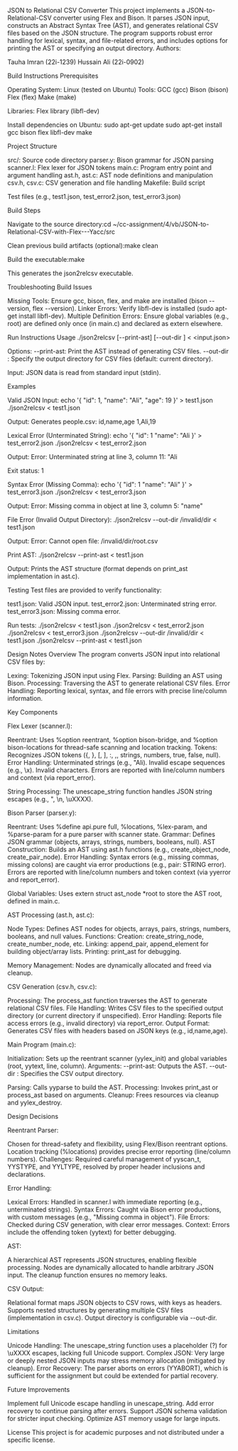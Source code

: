 JSON to Relational CSV Converter
This project implements a JSON-to-Relational-CSV converter using Flex and Bison. It parses JSON input, constructs an Abstract Syntax Tree (AST), and generates relational CSV files based on the JSON structure. The program supports robust error handling for lexical, syntax, and file-related errors, and includes options for printing the AST or specifying an output directory.
Authors:

Tauha Imran (22i-1239)
Hussain Ali (22i-0902)

Build Instructions
Prerequisites

Operating System: Linux (tested on Ubuntu)
Tools:
GCC (gcc)
Bison (bison)
Flex (flex)
Make (make)


Libraries: Flex library (libfl-dev)

Install dependencies on Ubuntu:
sudo apt-get update
sudo apt-get install gcc bison flex libfl-dev make

Project Structure

src/: Source code directory
parser.y: Bison grammar for JSON parsing
scanner.l: Flex lexer for JSON tokens
main.c: Program entry point and argument handling
ast.h, ast.c: AST node definitions and manipulation
csv.h, csv.c: CSV generation and file handling
Makefile: Build script


Test files (e.g., test1.json, test_error2.json, test_error3.json)

Build Steps

Navigate to the source directory:cd ~/cc-assignment/4/vb/JSON-to-Relational-CSV-with-Flex---Yacc/src


Clean previous build artifacts (optional):make clean


Build the executable:make

This generates the json2relcsv executable.

Troubleshooting Build Issues

Missing Tools: Ensure gcc, bison, flex, and make are installed (bison --version, flex --version).
Linker Errors: Verify libfl-dev is installed (sudo apt-get install libfl-dev).
Multiple Definition Errors: Ensure global variables (e.g., root) are defined only once (in main.c) and declared as extern elsewhere.

Run Instructions
Usage
./json2relcsv [--print-ast] [--out-dir <directory>] < <input.json>


Options:
--print-ast: Print the AST instead of generating CSV files.
--out-dir <directory>: Specify the output directory for CSV files (default: current directory).


Input: JSON data is read from standard input (stdin).

Examples

Valid JSON Input:
echo '{
  "id": 1,
  "name": "Ali",
  "age": 19
}' > test1.json
./json2relcsv < test1.json

Output: Generates people.csv:
id,name,age
1,Ali,19


Lexical Error (Unterminated String):
echo '{
  "id": 1
  "name": "Ali
}' > test_error2.json
./json2relcsv < test_error2.json

Output:
Error: Unterminated string at line 3, column 11: "Ali

Exit status: 1

Syntax Error (Missing Comma):
echo '{
  "id": 1
  "name": "Ali"
}' > test_error3.json
./json2relcsv < test_error3.json

Output:
Error: Missing comma in object at line 3, column 5: "name"


File Error (Invalid Output Directory):
./json2relcsv --out-dir /invalid/dir < test1.json

Output:
Error: Cannot open file: /invalid/dir/root.csv


Print AST:
./json2relcsv --print-ast < test1.json

Output: Prints the AST structure (format depends on print_ast implementation in ast.c).


Testing
Test files are provided to verify functionality:

test1.json: Valid JSON input.
test_error2.json: Unterminated string error.
test_error3.json: Missing comma error.

Run tests:
./json2relcsv < test1.json
./json2relcsv < test_error2.json
./json2relcsv < test_error3.json
./json2relcsv --out-dir /invalid/dir < test1.json
./json2relcsv --print-ast < test1.json

Design Notes
Overview
The program converts JSON input into relational CSV files by:

Lexing: Tokenizing JSON input using Flex.
Parsing: Building an AST using Bison.
Processing: Traversing the AST to generate relational CSV files.
Error Handling: Reporting lexical, syntax, and file errors with precise line/column information.

Key Components

Flex Lexer (scanner.l):

Reentrant: Uses %option reentrant, %option bison-bridge, and %option bison-locations for thread-safe scanning and location tracking.
Tokens: Recognizes JSON tokens ({, }, [, ], :, ,, strings, numbers, true, false, null).
Error Handling:
Unterminated strings (e.g., "Ali).
Invalid escape sequences (e.g., \x).
Invalid characters.
Errors are reported with line/column numbers and context (via report_error).


String Processing: The unescape_string function handles JSON string escapes (e.g., \", \n, \uXXXX).


Bison Parser (parser.y):

Reentrant: Uses %define api.pure full, %locations, %lex-param, and %parse-param for a pure parser with scanner state.
Grammar: Defines JSON grammar (objects, arrays, strings, numbers, booleans, null).
AST Construction: Builds an AST using ast.h functions (e.g., create_object_node, create_pair_node).
Error Handling:
Syntax errors (e.g., missing commas, missing colons) are caught via error productions (e.g., pair: STRING error).
Errors are reported with line/column numbers and token context (via yyerror and report_error).


Global Variables: Uses extern struct ast_node *root to store the AST root, defined in main.c.


AST Processing (ast.h, ast.c):

Node Types: Defines AST nodes for objects, arrays, pairs, strings, numbers, booleans, and null values.
Functions:
Creation: create_string_node, create_number_node, etc.
Linking: append_pair, append_element for building object/array lists.
Printing: print_ast for debugging.


Memory Management: Nodes are dynamically allocated and freed via cleanup.


CSV Generation (csv.h, csv.c):

Processing: The process_ast function traverses the AST to generate relational CSV files.
File Handling: Writes CSV files to the specified output directory (or current directory if unspecified).
Error Handling: Reports file access errors (e.g., invalid directory) via report_error.
Output Format: Generates CSV files with headers based on JSON keys (e.g., id,name,age).


Main Program (main.c):

Initialization: Sets up the reentrant scanner (yylex_init) and global variables (root, yytext, line, column).
Arguments:
--print-ast: Outputs the AST.
--out-dir <directory>: Specifies the CSV output directory.


Parsing: Calls yyparse to build the AST.
Processing: Invokes print_ast or process_ast based on arguments.
Cleanup: Frees resources via cleanup and yylex_destroy.



Design Decisions

Reentrant Parser:

Chosen for thread-safety and flexibility, using Flex/Bison reentrant options.
Location tracking (%locations) provides precise error reporting (line/column numbers).
Challenges: Required careful management of yyscan_t, YYSTYPE, and YYLTYPE, resolved by proper header inclusions and declarations.


Error Handling:

Lexical Errors: Handled in scanner.l with immediate reporting (e.g., unterminated strings).
Syntax Errors: Caught via Bison error productions, with custom messages (e.g., "Missing comma in object").
File Errors: Checked during CSV generation, with clear error messages.
Context: Errors include the offending token (yytext) for better debugging.


AST:

A hierarchical AST represents JSON structures, enabling flexible processing.
Nodes are dynamically allocated to handle arbitrary JSON input.
The cleanup function ensures no memory leaks.


CSV Output:

Relational format maps JSON objects to CSV rows, with keys as headers.
Supports nested structures by generating multiple CSV files (implementation in csv.c).
Output directory is configurable via --out-dir.



Limitations

Unicode Handling: The unescape_string function uses a placeholder (?) for \uXXXX escapes, lacking full Unicode support.
Complex JSON: Very large or deeply nested JSON inputs may stress memory allocation (mitigated by cleanup).
Error Recovery: The parser aborts on errors (YYABORT), which is sufficient for the assignment but could be extended for partial recovery.

Future Improvements

Implement full Unicode escape handling in unescape_string.
Add error recovery to continue parsing after errors.
Support JSON schema validation for stricter input checking.
Optimize AST memory usage for large inputs.

License
This project is for academic purposes and not distributed under a specific license.
